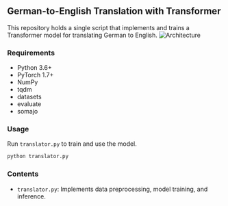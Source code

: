 ## German-to-English Translation with Transformer

This repository holds a single script that implements and trains a Transformer model for translating German to English.
![Architecture](https://images4.programmersought.com/854/9d/9d622c5b8a63ad070379135c6ce07666.png)
### Requirements

- Python 3.6+
- PyTorch 1.7+
- NumPy
- tqdm
- datasets
- evaluate
- somajo

### Usage

Run `translator.py` to train and use the model.

```bash
python translator.py
```

### Contents

- `translator.py`: Implements data preprocessing, model training, and inference.
